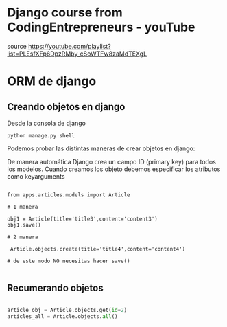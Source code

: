 # Django course from CodingEntrepreneurs - youTube

source https://youtube.com/playlist?list=PLEsfXFp6DpzRMby_cSoWTFw8zaMdTEXgL


# ORM de django

## Creando objetos en django

Desde la consola de django

```
python manage.py shell
```

Podemos probar las distintas maneras de crear objetos en django:

De manera automática Django crea un campo ID (primary key) para todos los modelos.
Cuando creamos los objeto debemos especificar los atributos como keyarguments

```

from apps.articles.models import Article

# 1 manera

obj1 = Article(title='title3',content='content3')
obj1.save()

# 2 manera

 Article.objects.create(title='title4',content='content4')

# de este modo NO necesitas hacer save() 


```

## Recumerando objetos 

```python

article_obj = Article.objects.get(id=2)
articles_all = Article.objects.all()
```
